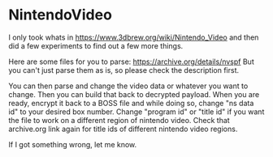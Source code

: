 # NintendoVideo

I only took whats in https://www.3dbrew.org/wiki/Nintendo_Video and then did a few experiments to find out a few more things.

Here are some files for you to parse: https://archive.org/details/nvspf
But you can't just parse them as is, so please check the description first.

You can then parse and change the video data or whatever you want to change. Then you can build that back to decrypted payload. When you are ready, encrypt it back to a BOSS file and while doing so, change "ns data id" to your desired box number. Change "program id" or "title id" if you want the file to work on a different region of nintendo video. Check that archive.org link again for title ids of different nintendo video regions.

If I got something wrong, let me know.
